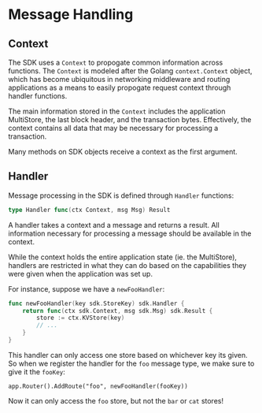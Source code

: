 # Message Handling

## Context

The SDK uses a `Context` to propogate common information across functions. The
`Context` is modeled after the Golang `context.Context` object, which has
become ubiquitous in networking middleware and routing applications as a means
to easily propogate request context through handler functions.

The main information stored in the `Context` includes the application
MultiStore, the last block header, and the transaction bytes.
Effectively, the context contains all data that may be necessary for processing
a transaction.

Many methods on SDK objects receive a context as the first argument. 

## Handler

Message processing in the SDK is defined through `Handler` functions:

```go
type Handler func(ctx Context, msg Msg) Result
```

A handler takes a context and a message and returns a result.  All
information necessary for processing a message should be available in the
context.

While the context holds the entire application state (ie. the 
MultiStore), handlers are restricted in what they can do based on the
capabilities they were given when the application was set up.

For instance, suppose we have a `newFooHandler`: 

```go
func newFooHandler(key sdk.StoreKey) sdk.Handler {
    return func(ctx sdk.Context, msg sdk.Msg) sdk.Result {
        store := ctx.KVStore(key)
        // ...
    }
}
```

This handler can only access one store based on whichever key its given.
So when we register the handler for the `foo` message type, we make sure 
to give it the `fooKey`:

```
app.Router().AddRoute("foo", newFooHandler(fooKey))
```

Now it can only access the `foo` store, but not the `bar` or `cat` stores!
